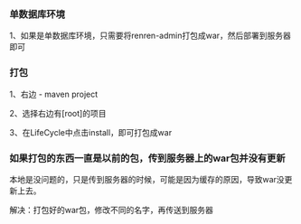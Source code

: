 
### 单数据库环境

1、如果是单数据库环境，只需要将renren-admin打包成war，然后部署到服务器即可

### 打包

1、右边 - maven project 
 
2、选择右边有[root]的项目

3、在LifeCycle中点击install，即可打包成war

### 如果打包的东西一直是以前的包，传到服务器上的war包并没有更新

本地是没问题的，只是传到服务器的时候，可能是因为缓存的原因，导致war没更新上去。

解决：打包好的war包，修改不同的名字，再传送到服务器




